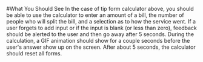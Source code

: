 #What You Should See
In the case of tip form calculator above, you should be able to use the calculator to enter an amount of a bill, the number of people who will split the bill, and a selection as to how the service went.
If a user forgets to add input or if the input is blank (or less than zero), feedback should be alerted to the user and then go away after 5 seconds.
During the calculation, a GIF animation should show for a couple seconds before the user's answer show up on the screen.
After about 5 seconds, the calculator should reset all forms.
